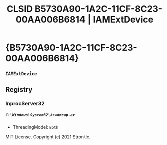 ﻿---
title: "CLSID B5730A90-1A2C-11CF-8C23-00AA006B6814 | IAMExtDevice"
excerpt: What is COM-Object CLSID B5730A90-1A2C-11CF-8C23-00AA006B6814?
---

# {B5730A90-1A2C-11CF-8C23-00AA006B6814}

### `IAMExtDevice`

## Registry


### InprocServer32

##### `C:\Windows\System32\kswdmcap.ax`
* ThreadingModel: `Both`

MIT License. Copyright (c) 2021 Strontic.


